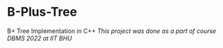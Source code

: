 # B-Plus-Tree
B+ Tree Implementation in C++
*This project was done as a part of course DBMS 2022 at IIT BHU*
